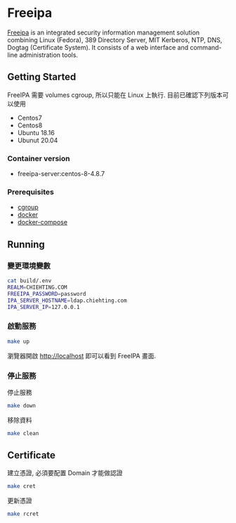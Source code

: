 # Freeipa

[Freeipa]  is an integrated security information management solution combining Linux (Fedora), 389 Directory Server, MIT Kerberos, NTP, DNS, Dogtag (Certificate System). It consists of a web interface and command-line administration tools.

## Getting Started

FreeIPA 需要 volumes cgroup, 所以只能在 Linux 上執行. 目前已確認下列版本可以使用

* Centos7
* Centos8
* Ubuntu 18.16
* Ubunut 20.04

### Container version

* freeipa-server:centos-8-4.8.7

### Prerequisites

* [cgroup](https://man7.org/linux/man-pages/man7/cgroups.7.html)
* [docker](https://docs.docker.com/install/)
* [docker-compose](https://docs.docker.com/compose/install/)

## Running

### 變更環境變數

```bash
cat build/.env
REALM=CHIEHTING.COM
FREEIPA_PASSWORD=password
IPA_SERVER_HOSTNAME=ldap.chiehting.com
IPA_SERVER_IP=127.0.0.1
```

### 啟動服務

```bash
make up
```

瀏覽器開啟 [http://localhost](http://localhost) 即可以看到 FreeIPA 畫面.

### 停止服務

停止服務

```bash
make down
```

移除資料

```bash
make clean
```

## Certificate

建立憑證, 必須要配置 Domain 才能做認證

```bash
make cret
```

更新憑證

```bash
make rcret
```

[Freeipa]: https://www.freeipa.org/
